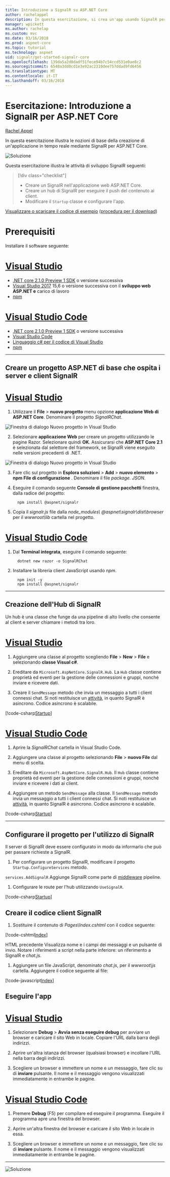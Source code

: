 ```yaml
---
title: Introduzione a SignalR su ASP.NET Core
author: rachelappel
description: In questa esercitazione, si crea un'app usando SignalR per ASP.NET Core.
manager: wpickett
ms.author: rachelap
ms.custom: mvc
ms.date: 03/16/2018
ms.prod: aspnet-core
ms.topic: tutorial
ms.technology: aspnet
uid: signalr/get-started-signalr-core
ms.openlocfilehash: 139da5a2d0dadf51fece94b7c54ccd531e0ae8c2
ms.sourcegitcommit: 6548a3dd0cd1e3e92ac2310dee757ddad9fd6456
ms.translationtype: MT
ms.contentlocale: it-IT
ms.lasthandoff: 03/16/2018
---
```

# <a name="tutorial-get-started-with-signalr-for-aspnet-core"></a>Esercitazione: Introduzione a SignalR per ASP.NET Core

[Rachel Appel](https://twitter.com/rachelappel)

In questa esercitazione illustra le nozioni di base della creazione di un'applicazione in tempo reale mediante SignalR per ASP.NET Core.

   ![Soluzione](get-started-signalr-core/_static/signalr-get-started-finished.png)

Questa esercitazione illustra le attività di sviluppo SignalR seguenti:

> [!div class="checklist"]
> * Creare un SignalR nell'applicazione web ASP.NET Core.
> * Creare un hub di SignalR per eseguire il push del contenuto ai client.
> * Modificare il `Startup` classe e configurare l'app.

[Visualizzare o scaricare il codice di esempio](https://github.com/aspnet/Docs/tree/master/aspnetcore/signalr/get-started-signalr-core/sample/) ([procedura per il download](xref:tutorials/index#how-to-download-a-sample))

# <a name="prerequisites"></a>Prerequisiti

Installare il software seguente:

# <a name="visual-studiotabvisual-studio"></a>[Visual Studio](#tab/visual-studio)

* [.NET core 2.1.0 Preview 1 SDK](https://www.microsoft.com/net/download/dotnet-core/sdk-2.1.300-preview1) o versione successiva
* [Visual Studio 2017](https://www.visualstudio.com/downloads/) 15,6 o versione successiva con il **sviluppo web ASP.NET e** carico di lavoro
* [npm](https://www.npmjs.com/get-npm)

# <a name="visual-studio-codetabvisual-studio-code"></a>[Visual Studio Code](#tab/visual-studio-code)

* [.NET core 2.1.0 Preview 1 SDK](https://www.microsoft.com/net/download/dotnet-core/sdk-2.1.300-preview1) o versione successiva
* [Visual Studio Code](https://code.visualstudio.com/download) 
* [Linguaggio c# per il codice di Visual Studio](https://marketplace.visualstudio.com/items?itemName=ms-vscode.csharp)
* [npm](https://www.npmjs.com/get-npm)

-----

## <a name="create-an-aspnet-core-project-that-hosts-signalr-client-and-server"></a>Creare un progetto ASP.NET di base che ospita i server e client SignalR

# <a name="visual-studiotabvisual-studio"></a>[Visual Studio](#tab/visual-studio)

1. Utilizzare il **File** > **nuovo progetto** menu opzione **applicazione Web di ASP.NET Core**. Denominare il progetto *SignalRChat*.

  ![Finestra di dialogo Nuovo progetto in Visual Studio](get-started-signalr-core/_static/signalr-new-project-dialog.png)

2. Selezionare **applicazione Web** per creare un progetto utilizzando le pagine Razor. Selezionare quindi **OK**. Assicurarsi che **ASP.NET Core 2.1** è selezionata dal selettore del framework, se SignalR viene eseguito nelle versioni precedenti di .NET.

  ![Finestra di dialogo Nuovo progetto in Visual Studio](get-started-signalr-core/_static/signalr-new-project-choose-type.png)

3. Fare clic sul progetto in **Esplora soluzioni** > **Add** > **nuovo elemento** > **npm File di configurazione** . Denominare il file *package. JSON*.

4. Eseguire il comando seguente **Console di gestione pacchetti** finestra, dalla radice del progetto:

    ```console
      npm install @aspnet/signalr
    ```
5. Copia il *signalr.js* file dalla *node_modules\\ @aspnet\signalr\dist\browser*  per il *wwwroot\lib* cartella nel progetto.

# <a name="visual-studio-codetabvisual-studio-code"></a>[Visual Studio Code](#tab/visual-studio-code)

1. Dal **Terminal integrata**, eseguire il comando seguente:
 
    ```console
      dotnet new razor -o SignalRChat
    ```

2. Installare la libreria client JavaScript usando *npm*.

    ```
      npm init -y
      npm install @aspnet/signalr
    ```

-----

## <a name="create-the-signalr-hub"></a>Creazione dell'Hub di SignalR

Un hub è una classe che funge da una pipeline di alto livello che consente al client e server chiamare i metodi tra loro.

# <a name="visual-studiotabvisual-studio"></a>[Visual Studio](#tab/visual-studio)

1. Aggiungere una classe al progetto scegliendo **File** > **New** > **File** e selezionando **classe Visual c#**.

1. Ereditare da `Microsoft.AspNetCore.SignalR.Hub`. La `Hub` classe contiene proprietà ed eventi per la gestione delle connessioni e gruppi, nonché inviare e ricevere dati.

1. Creare il `SendMessage` metodo che invia un messaggio a tutti i client connessi chat. Si noti restituisce un [attività](https://msdn.microsoft.com/en-us/library/system.threading.tasks.task(v=vs.110).aspx), in quanto SignalR è asincrono. Codice asincrono è scalabile.

  [!code-csharp[Startup](get-started-signalr-core/sample/Hubs/ChatHub.cs?range=7-14)]

# <a name="visual-studio-codetabvisual-studio-code"></a>[Visual Studio Code](#tab/visual-studio-code)

1. Aprire la *SignalRChat* cartella in Visual Studio Code.

1. Aggiungere una classe al progetto selezionando **File** > **nuovo File** dal menu di scelta.

1. Ereditare da `Microsoft.AspNetCore.SignalR.Hub`. Il `Hub` classe contiene proprietà ed eventi per la gestione delle connessioni e gruppi, nonché inviare e ricevere i dati ai client.

1. Aggiungere un metodo `SendMessage` alla classe. Il `SendMessage` metodo invia un messaggio a tutti i client connessi chat. Si noti restituisce un [attività](/dotnet/api/system.threading.tasks.task), in quanto SignalR è asincrono. Codice asincrono è scalabile.

  [!code-csharp[Startup](get-started-signalr-core/sample/Hubs/ChatHub.cs?range=7-14)]

-----

## <a name="configure-the-project-to-use-signalr"></a>Configurare il progetto per l'utilizzo di SignalR

Il server di SignalR deve essere configurato in modo da informarlo che può per passare richieste a SignalR.

1. Per configurare un progetto SignalR, modificare il progetto `Startup.ConfigureServices` metodo.

  `services.AddSignalR` Aggiunge SignalR come parte di [middleware](xref:fundamentals/middleware/index) pipeline.

1. Configurare le route per l'hub utilizzando `UseSignalR`.

  [!code-csharp[Startup](get-started-signalr-core/sample/Startup.cs?highlight=22,40-43)]

## <a name="create-the-signalr-client-code"></a>Creare il codice client SignalR

1. Sostituire il contenuto di *Pages\Index.cshtml* con il codice seguente:

  [!code-cshtml[Index](get-started-signalr-core/sample/Pages/Index.cshtml)]

  HTML precedente Visualizza nome e i campi dei messaggi e un pulsante di invio. Notare i riferimenti a script nella parte inferiore: un riferimento a SignalR e *chat.js*.

1. Aggiungere un file JavaScript, denominato *chat.js*, per il *wwwroot\js* cartella. Aggiungere il codice seguente al file:

  [!code-javascript[Index](get-started-signalr-core/sample/wwwroot/js/chat.js)]

## <a name="run-the-app"></a>Eseguire l'app

# <a name="visual-studiotabvisual-studio"></a>[Visual Studio](#tab/visual-studio)

1. Selezionare **Debug** > **Avvia senza eseguire debug** per avviare un browser e caricare il sito Web in locale. Copiare l'URL dalla barra degli indirizzi.

1. Aprire un'altra istanza del browser (qualsiasi browser) e incollare l'URL nella barra degli indirizzi.

1. Scegliere un browser e immettere un nome e un messaggio, fare clic su di **inviare** pulsante. Il nome e il messaggio vengono visualizzati immediatamente in entrambe le pagine.

# <a name="visual-studio-codetabvisual-studio-code"></a>[Visual Studio Code](#tab/visual-studio-code)

1. Premere **Debug** (F5) per compilare ed eseguire il programma. Eseguire il programma apre una finestra del browser.

1. Aprire un'altra finestra del browser e caricare il sito Web in locale in essa.

1. Scegliere un browser e immettere un nome e un messaggio, fare clic su di **inviare** pulsante. Il nome e il messaggio vengono visualizzati immediatamente in entrambe le pagine.

-----

  ![Soluzione](get-started-signalr-core/_static/signalr-get-started-finished.png)
